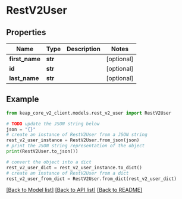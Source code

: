 # RestV2User


## Properties

Name | Type | Description | Notes
------------ | ------------- | ------------- | -------------
**first_name** | **str** |  | [optional] 
**id** | **str** |  | [optional] 
**last_name** | **str** |  | [optional] 

## Example

```python
from keap_core_v2_client.models.rest_v2_user import RestV2User

# TODO update the JSON string below
json = "{}"
# create an instance of RestV2User from a JSON string
rest_v2_user_instance = RestV2User.from_json(json)
# print the JSON string representation of the object
print(RestV2User.to_json())

# convert the object into a dict
rest_v2_user_dict = rest_v2_user_instance.to_dict()
# create an instance of RestV2User from a dict
rest_v2_user_from_dict = RestV2User.from_dict(rest_v2_user_dict)
```
[[Back to Model list]](../README.md#documentation-for-models) [[Back to API list]](../README.md#documentation-for-api-endpoints) [[Back to README]](../README.md)


